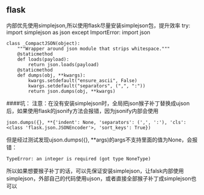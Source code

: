 ## flask
内部优先使用simplejson,所以使用flask尽量安装simplejson包，提升效率
    try:
        import simplejson as json
    except ImportError:
        import json
    
    class _CompactJSON(object):
        """Wrapper around json module that strips whitespace."""
        @staticmethod
        def loads(payload):
            return json.loads(payload)
        @staticmethod
        def dumps(obj, **kwargs):
            kwargs.setdefault("ensure_ascii", False)
            kwargs.setdefault("separators", (",", ":"))
            return json.dumps(obj, **kwargs)

####坑：
注意：在没有安装simplejson时，全局把json猴子补丁替换成ujson后，如果使用flask的jsonify方法会报错，因为jsonify内部会使用
    
    json.dumps({}, **{'indent': None, 'separators': (',', ':'), 'cls': <class 'flask.json.JSONEncoder'>, 'sort_keys': True})
但是经过测试发现ujson.dumps({}, **args)的args不支持里面的值为None，会报错：
    
    TypeError: an integer is required (got type NoneType)
所以如果想要猴子补丁的话，可以先保证安装simplejson，让falsk内部使用simplejson，外部自己的代码使用ujson，或者直接全部猴子补丁成simplejson也可以
